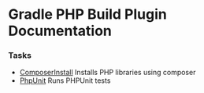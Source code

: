 # Gradle PHP Build Plugin Documentation

### Tasks
- [ComposerInstall](ComposerInstall.md) Installs PHP libraries using composer
- [PhpUnit](PhpUnit.md) Runs PHPUnit tests
